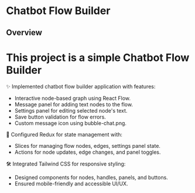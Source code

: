 #  Chatbot Flow Builder

## Overview

# This project is a simple Chatbot Flow Builder 

✨ Implemented chatbot flow builder application with features:
   - Interactive node-based graph using React Flow.
   - Message panel for adding text nodes to the flow.
   - Settings panel for editing selected node's text.
   - Save button validation for flow errors.
   - Custom message icon using bubble-chat.png.

🔧 Configured Redux for state management with:
   - Slices for managing flow nodes, edges, settings panel state.
   - Actions for node updates, edge changes, and panel toggles.

🛠️ Integrated Tailwind CSS for responsive styling:
   - Designed components for nodes, handles, panels, and buttons.
   - Ensured mobile-friendly and accessible UI/UX.



